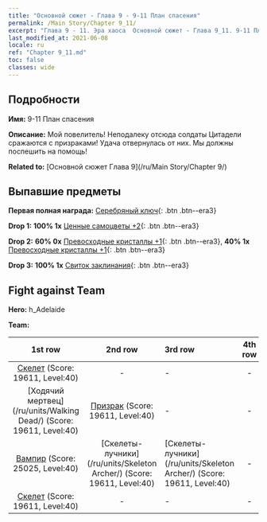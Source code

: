 ```yaml
---
title: "Основной сюжет - Глава 9 - 9-11 План спасения"
permalink: /Main Story/Chapter 9_11/
excerpt: "Глава 9 - 11. Эра хаоса  Основной сюжет - Глава 9_11. 9-11 План спасения"
last_modified_at: 2021-06-08
locale: ru
ref: "Chapter 9_11.md"
toc: false
classes: wide
---
```


## Подробности

 **Имя:** 9-11 План спасения

 **Описание:** Мой повелитель! Неподалеку отсюда солдаты Цитадели сражаются с призраками! Удача отвернулась от них. Мы должны поспешить на помощь!

 **Related to:** [Основной сюжет Глава 9](/ru/Main Story/Chapter 9/)

## Выпавшие предметы

 **Первая полная награда:** [Серебряный ключ](/ItemsRU/con_693/){: .btn .btn--era3}

 **Drop 1:** **100% 1x** [Ценные самоцветы +2](/ItemsRU/mat_30/){: .btn .btn--era3}

 **Drop 2:** **60% 0x** [Превосходные кристаллы +1](/ItemsRU/mat_24/){: .btn .btn--era3}, **40% 1x** [Превосходные кристаллы +1](/ItemsRU/mat_24/){: .btn .btn--era3}

 **Drop 3:** **100% 1x** [Свиток заклинания](/ItemsRU/con_694/){: .btn .btn--era3}


## Fight against Team
 **Hero:** h_Adelaide

 **Team:**


  | 1st row | 2nd row | 3rd row | 4th row |
  |:----:|:----:|:----|:----:|
  | [Скелет](/ru/units/Skeleton/) (Score: 19611, Level:40)  | - | - | - |
  | [Ходячий мертвец](/ru/units/Walking Dead/) (Score: 19611, Level:40)  | [Призрак](/ru/units/Wight/) (Score: 19611, Level:40)  | - | - |
  | [Вампир](/ru/units/Vampire/) (Score: 25025, Level:40)  | [Скелеты-лучники](/ru/units/Skeleton Archer/) (Score: 19611, Level:40)  | [Скелеты-лучники](/ru/units/Skeleton Archer/) (Score: 19611, Level:40)  | - |
  | [Скелет](/ru/units/Skeleton/) (Score: 19611, Level:40)  | - | - | - |



